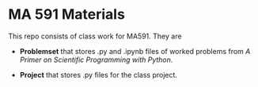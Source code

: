 # MA 591 Materials

This repo consists of class work for MA591. They are

- **Problemset** that stores .py and .ipynb files of worked problems from *A Primer on Scientific Programming with Python*.

- **Project** that stores .py files for the class project.

